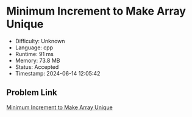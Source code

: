 # Minimum Increment to Make Array Unique

- Difficulty: Unknown
- Language: cpp
- Runtime: 91 ms
- Memory: 73.8 MB
- Status: Accepted
- Timestamp: 2024-06-14 12:05:42

## Problem Link
[Minimum Increment to Make Array Unique](https://leetcode.com/problems/minimum-increment-to-make-array-unique)

